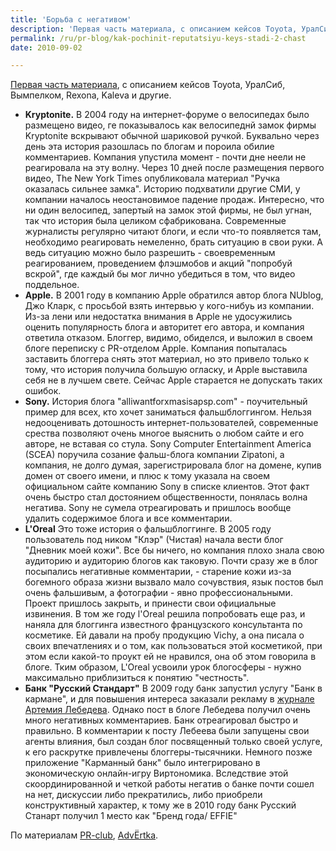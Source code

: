 ```yaml
---
title: 'Борьба с негативом'
description: 'Первая часть материала, с описанием кейсов Toyota, УралСиб, Вымпелком, Rexona, Kaleva и другие.'
permalink: /ru/pr-blog/kak-pochinit-reputatsiyu-keys-stadi-2-chast
date: 2010-09-02

---
```


<a href="/ru/pr-blog/case-study-negative-buzz"> Первая часть материала</a>, с описанием кейсов Toyota, УралСиб, Вымпелком, Rexona, Kaleva  и другие.

<ul>
<li><strong>Kryptonite.</strong> В 2004 году на интернет-форуме о велосипедах было размещено видео, ге показывалось как велосипеднй замок фирмы Kryptonite вскрывают обычной шариковой ручкой. Буквально через день эта история разошлась по блогам и пороила обилие комментариев.  Компания упустила момент - почти дне неели не реагировала на эту волну. Через 10 дней после размещения первого видео, The New York Times опубликовала материал "Ручка оказалась сильнее замка". Историю подхватили другие СМИ, у компании началось неостановимое падение продаж.  Интересно, что ни один велосипед, запертый на замок этой фирмы, не был угнан, так что история была целиком сфабрикована. Современные журналисты регулярно читают блоги, и если что-то появляется там, необходимо реагировать немеленно, брать ситуацию в свои руки. А ведь ситуацию можно было разрешить - своевременным реагированием, проведением флэшмобов и акций "попробуй вскрой", где каждый бы мог лично убедиться в том, что видео поддельное.</li>
<li><strong>Apple.</strong> В 2001 году в компанию Apple обратился автор блога NUblog, Джо Кларк, с просьбой взять интервью у кого-нибуь из компании. Из-за лени или недостатка внимания в Apple не удосужились оценить популярность блога и авторитет его автора, и компания ответила отказом.  Блоггер, видимо, обиделся, и выложил в своем блоге переписку с PR-отделом Apple. Компания попыталась заставить блоггера снять этот материал, но это привело только к тому, что история получила большую огласку, и Apple выставила себя не в лучшем свете.  Сейчас Apple старается не допускать таких ошибок.</li>
<li><strong>Sony.</strong> История блога "alliwantforxmasisapsp.com" - поучительный пример для всех, кто хочет заниматься фальшблоггингом. Нельзя недооценивать дотошность интернет-пользователей, современные срества позволяют очень многое выяснить о любом сайте и его авторе, не вставая со стула.  Sony Computer Entertainment America (SCEA) поручила созание фальш-блога компании Zipatoni, а компания, не долго думая, зарегистрировала блог на домене, купив домен от своего имени, и плюс к тому указала на своем официальном сайте компанию Sony в списке клиентов. Этот факт очень быстро стал достоянием общественности, понялась волна негатива. Sony не сумела отреагировать и пришлось вообще удалить содержимое блога и все комментарии. </li>
<li><strong>L'Oreal</strong> Это тоже история о фальшблоггинге. В 2005 году пользователь под ником "Клэр" (Чистая) начала вести блог "Дневник моей кожи". Все бы ничего, но компания плохо знала свою аудиторию и аудиторию блогов как таковую. Почти сразу же в блог посыпались негативные комментарии,  - старение кожи из-за богемного образа жизни вызвало мало сочувствия,  язык постов был очень фальшивым, а фотографии - явно профессиональными. Проект пришлось закрыть, и принести свои официальные извинения.  В том же году l'Oreal решила попробовать еще раз, и наняла для блоггинга известного французского консультанта по косметике. Ей давали на пробу продукцию Vichy, а она писала о своих впечатлениях и о том, как пользоваться этой косметикой, при этом если какой-то проукт ей не нравился, она об этом говорила в блоге. Тким образом, L'Oreal усвоили урок блогосферы - нужно максимально приблизиться к понятию "честность".</li>
<li><strong>Банк "Русский Стандарт"</strong> В 2009 году банк запустил услугу "Банк в кармане", и для повышения интереса заказали рекламу в <a href="http://tema.livejournal.com/539030.html">журнале Артемия Лебедева</a>. Однако пост в блоге Лебедева получил очень много негативных комментариев. Банк отреагировал быстро и правильно. В комментарии к посту Лебеева были запущены свои агенты влияния, был создан блог посвященный только своей услуге, к его раскрутке привлечены блоггеры-тысячники. Немного позже приложение "Карманный банк" было интегрировано в экономическую онлайн-игру Виртономика. Вследствие этой скоординированной и четкой работы негатив о банке почти сошел на нет, дискуссии либо прекратились, либо приобрели конструктивный характер, к тому же в 2010 году банк Русский Станарт получил 1 место как "Бренд года/ EFFIE"</li>
</ul>

По материалам <a href="http://pr-club.com/PR_Lib/pr-papers/legkaya.doc">PR-club</a>, <a href="http://community.livejournal.com/advertka/7622063.html">AdvЁrtka</a>.

